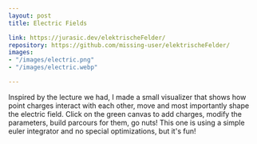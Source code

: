 ```yaml
---
layout: post
title: Electric Fields

link: https://jurasic.dev/elektrischeFelder/
repository: https://github.com/missing-user/elektrischeFelder/
images:
- "/images/electric.png"
- "/images/electric.webp"

---
```

Inspired by the lecture we had, I made a small visualizer that shows how point charges interact with each other, move and most importantly shape the electric field. Click on the green canvas to add charges, modify the parameters, build parcours for them, go nuts! This one is using a simple euler integrator and no special optimizations, but it's fun!